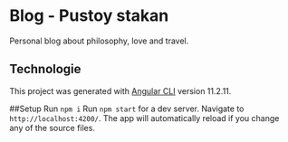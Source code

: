 # Blog - Pustoy stakan
Personal blog about philosophy, love and travel.

## Technologie
This project was generated with [Angular CLI](https://github.com/angular/angular-cli) version 11.2.11.

##Setup
Run `npm i`
Run `npm start` for a dev server. 
Navigate to `http://localhost:4200/`. The app will automatically reload if you change any of the source files.



